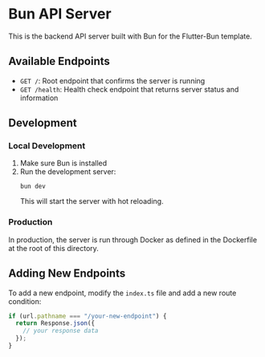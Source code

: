 # Bun API Server

This is the backend API server built with Bun for the Flutter-Bun template.

## Available Endpoints

- `GET /`: Root endpoint that confirms the server is running
- `GET /health`: Health check endpoint that returns server status and information

## Development

### Local Development

1. Make sure Bun is installed
2. Run the development server:
   ```
   bun dev
   ```
   This will start the server with hot reloading.

### Production

In production, the server is run through Docker as defined in the Dockerfile at the root of this directory.

## Adding New Endpoints

To add a new endpoint, modify the `index.ts` file and add a new route condition:

```typescript
if (url.pathname === "/your-new-endpoint") {
  return Response.json({
    // your response data
  });
}
```

